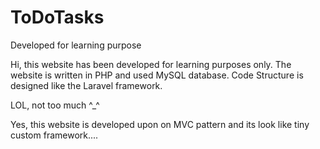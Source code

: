 # ToDoTasks
Developed for learning purpose


Hi, this website has been developed for learning purposes only. The website is written in PHP and used MySQL database. Code Structure is designed like the Laravel framework.

LOL, not too much ^_^

Yes, this website is developed upon on MVC pattern and its look like tiny custom framework....

